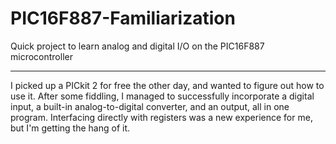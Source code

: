 # PIC16F887-Familiarization
Quick project to learn analog and digital I/O on the PIC16F887 microcontroller

---

I picked up a PICkit 2 for free the other day, and wanted to figure out how to use it. After some fiddling, I managed to successfully incorporate a digital input, a built-in analog-to-digital converter, and an output, all in one program. Interfacing directly with registers was a new experience for me, but I'm getting the hang of it.